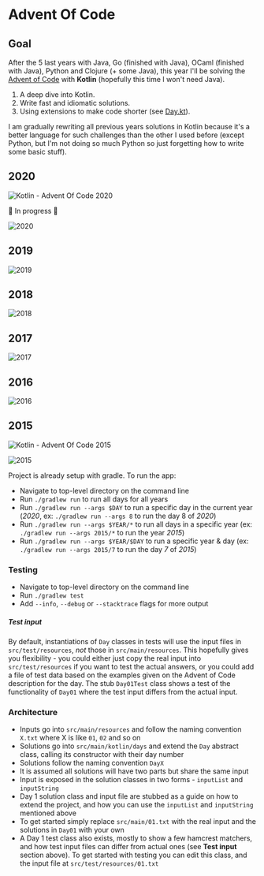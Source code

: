 # Advent Of Code

## Goal

After the 5 last years with Java, Go (finished with Java), OCaml (finished with Java), Python and Clojure (+ some Java), this year I'll be solving the
[Advent of Code](https://adventofcode.com/2020) with **Kotlin** (hopefully this time I won't need Java).

1. A deep dive into Kotlin.
2. Write fast and idiomatic solutions.
3. Using extensions to make code shorter (see [Day.kt](https://github.com/agrison/advent-of-code-2020/blob/master/src/main/kotlin/days/Day.kt)).

I am gradually rewriting all previous years solutions in Kotlin because it's a better language for such challenges than the other I used before (except Python, but I'm not doing so much Python so just forgetting how to write some basic stuff).

## 2020 

![Kotlin - Advent Of Code 2020](https://github.com/agrison/advent-of-code-2020/workflows/Kotlin%20-%20Advent%20Of%20Code%202020/badge.svg)

🎅 In progress 🎅

![2020](2020.png)

## 2019

![2019](2019.png)

## 2018

![2018](2018.png)

## 2017

![2017](2017.png)

## 2016

![2016](2016.png)

## 2015

![Kotlin - Advent Of Code 2015](https://github.com/agrison/advent-of-code-2020/workflows/Kotlin%20-%20Advent%20Of%20Code%202015/badge.svg)

![2015](2015.png)

Project is already setup with gradle. To run the app:

* Navigate to top-level directory on the command line
* Run `./gradlew run` to run all days for all years
* Run `./gradlew run --args $DAY` to run a specific day in the current year (*2020*, ex: `./gradlew run --args 8` to run the day 8 of *2020*)
* Run `./gradlew run --args $YEAR/*` to run all days in a specific year (ex: `./gradlew run --args 2015/*` to run the year *2015*)
* Run `./gradlew run --args $YEAR/$DAY` to run a specific year & day (ex: `./gradlew run --args 2015/7` to run the day *7* of *2015*)

### Testing

* Navigate to top-level directory on the command line
* Run `./gradlew test`
* Add `--info`, `--debug` or `--stacktrace` flags for more output

##### Test input

By default, instantiations of `Day` classes in tests will use the input files in `src/test/resources`, _not_ those in `src/main/resources`.
This hopefully gives you flexibility - you could either just copy the real input into `src/test/resources` if you want to test
the actual answers, or you could add a file of test data based on the examples given on the Advent of Code description for the day.
The stub `Day01Test` class shows a test of the functionality of `Day01` where the test input differs from the actual input.

### Architecture

* Inputs go into `src/main/resources` and follow the naming convention `X.txt` where X is like `01`, `02` and so on
* Solutions go into `src/main/kotlin/days` and extend the `Day` abstract class, calling its constructor with their day number 
* Solutions follow the naming convention `DayX`
* It is assumed all solutions will have two parts but share the same input
* Input is exposed in the solution classes in two forms - `inputList` and `inputString`
* Day 1 solution class and input file are stubbed as a guide on how to extend the project,
and how you can use the `inputList` and `inputString` mentioned above
* To get started simply replace `src/main/01.txt` with the real input and the solutions in `Day01` with your own
* A Day 1 test class also exists, mostly to show a few hamcrest matchers, and how test input files can differ from actual ones (see **Test input** section above).
To get started with testing you can edit this class, and the input file at `src/test/resources/01.txt`
